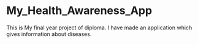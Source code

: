 # My_Health_Awareness_App
This is My final year project of diploma. I have made an application which  gives information about diseases.
